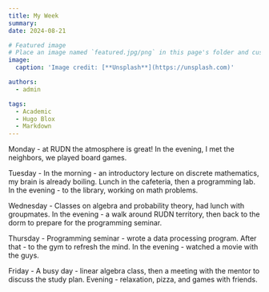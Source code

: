 ```yaml
---
title: My Week
summary: 
date: 2024-08-21

# Featured image
# Place an image named `featured.jpg/png` in this page's folder and customize its options here.
image:
  caption: 'Image credit: [**Unsplash**](https://unsplash.com)'

authors:
  - admin

tags:
  - Academic
  - Hugo Blox
  - Markdown
---
```


Monday - at RUDN the atmosphere is great! In the evening, I met the neighbors, we played board games.

Tuesday - In the morning - an introductory lecture on discrete mathematics, my brain is already boiling. Lunch in the cafeteria, then a programming lab. In the evening - to the library, working on math problems.

Wednesday - Classes on algebra and probability theory, had lunch with groupmates. In the evening - a walk around RUDN territory, then back to the dorm to prepare for the programming seminar.

Thursday - Programming seminar - wrote a data processing program. After that - to the gym to refresh the mind. In the evening - watched a movie with the guys.

Friday - A busy day - linear algebra class, then a meeting with the mentor to discuss the study plan. Evening - relaxation, pizza, and games with friends.

